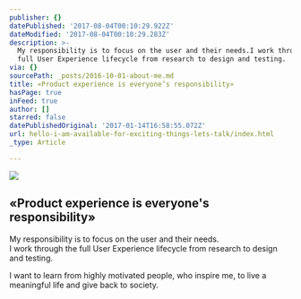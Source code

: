 ```yaml
---
publisher: {}
datePublished: '2017-08-04T00:10:29.922Z'
dateModified: '2017-08-04T00:10:29.283Z'
description: >-
  My responsibility is to focus on the user and their needs.I work through the
  full User Experience lifecycle from research to design and testing.
via: {}
sourcePath: _posts/2016-10-01-about-me.md
title: «Product experience is everyone’s responsibility»
hasPage: true
inFeed: true
author: []
starred: false
datePublishedOriginal: '2017-01-14T16:58:55.072Z'
url: hello-i-am-available-for-exciting-things-lets-talk/index.html
_type: Article

---
```

![](https://the-grid-user-content.s3-us-west-2.amazonaws.com/b8d19523-ba44-43cc-88ab-455458ff5b4b.gif)

## «Product experience is everyone's responsibility»

My responsibility is to focus on the user and their needs.  
I work through the full User Experience lifecycle from research to design and testing.

I want to learn from highly motivated people, who inspire me, to live a meaningful life and give back to society.
